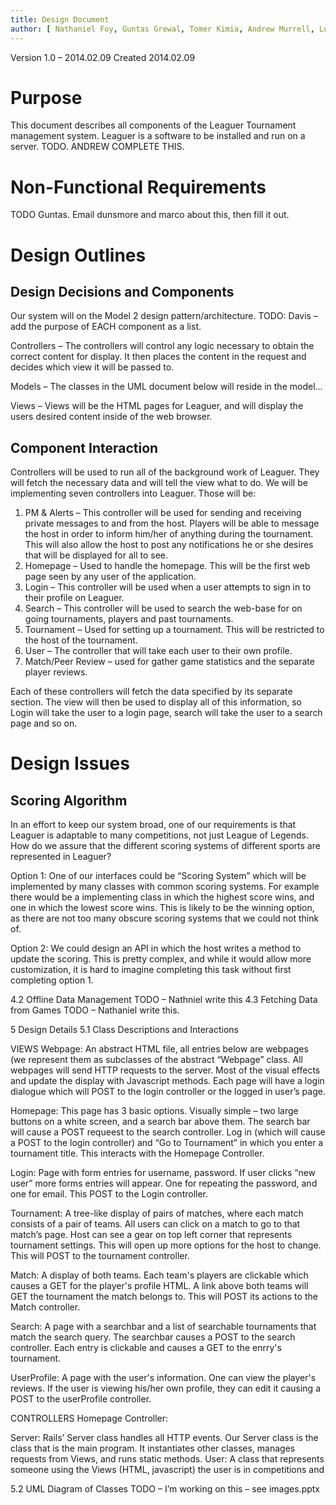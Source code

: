 ```yaml
---
title: Design Document
author: [ Nathaniel Foy, Guntas Grewal, Tomer Kimia, Andrew Murrell, Luke Shumaker, Davis Webb ]
---
```

Version 1.0 – 2014.02.09 
Created 2014.02.09

# Purpose

This document describes all components of the Leaguer Tournament
management system. Leaguer is a software to be installed and run on a
server. TODO. ANDREW COMPLETE THIS.
 
# Non-Functional Requirements

TODO Guntas. Email dunsmore and marco about this, then fill it out.

# Design Outlines
## Design Decisions and Components

Our system will on the Model 2 design pattern/architecture. TODO:
Davis – add the purpose of EACH component as a list.

Controllers – The controllers will control any logic necessary to
obtain the correct content for display.  It then places the content in
the request and decides which view it will be passed to.

Models – The classes in the  UML document below will reside in the
model…

Views – Views will be the HTML pages for Leaguer, and will display the
users desired content inside of the web browser.

## Component Interaction

Controllers will be used to run all of the background work of Leaguer.
They will fetch the necessary data and will tell the view what to do.
We will be implementing seven controllers into Leaguer.  Those will
be:

 1. PM & Alerts – This controller will be used for sending and
    receiving private messages to and from the host.  Players will be
    able to message the host in order to inform him/her of anything
    during the tournament.  This will also allow the host to post any
    notifications he or she desires that will be displayed for all to
    see.
 2. Homepage – Used to handle the homepage.  This will be the first
    web page seen by any user of the application.
 3. Login – This controller will be used when a user attempts to sign
    in to their profile on Leaguer.
 4. Search – This controller will be used to search the web-base for
    on going tournaments, players and past tournaments.
 5. Tournament – Used for setting up a tournament.  This will be
    restricted to the host of the tournament.
 6. User – The controller that will take each user to their own
    profile.
 7. Match/Peer Review – used for gather game statistics and the
    separate player reviews.

Each of these controllers will fetch the data specified by its
separate section.  The view will then be used to display all of this
information, so Login will take the user to a login page, search will
take the user to a search page and so on.

# Design Issues
## Scoring Algorithm

In an effort to keep our system broad, one of our requirements is that
Leaguer is adaptable to many competitions, not just League of
Legends. How do we assure that the different scoring systems of
different sports are represented in Leaguer?

Option 1: One of our interfaces could be “Scoring System” which will
be implemented by many classes with common scoring systems. For
example there would be a implementing class in which the highest score
wins, and one in which the lowest score wins. This is likely to be the
winning option, as there are not too many obscure scoring systems that
we could not think of.

Option 2: We could design an API in which the host writes a method to
update the scoring. This is pretty complex, and while it would allow
more customization, it is hard to imagine completing this task without
first completing option 1.


4.2 Offline Data Management
TODO – Nathniel write this
4.3 Fetching Data from Games
TODO – Nathaniel write this.

5 Design Details
5.1 Class Descriptions and Interactions

VIEWS
Webpage: An abstract HTML file, all entries below are webpages (we represent them as subclasses of the abstract “Webpage” class. All webpages will send HTTP requests to the server. Most of the visual effects and update the display with Javascript methods. Each page will have a login dialogue which will POST to the login controller or the logged in user’s page. 

Homepage: This page has 3 basic options. Visually simple – two large buttons on a white screen, and a search bar above them. The search bar will cause a POST requeest to the search controller. Log in (which will cause a POST to the login controller) and “Go to Tournament” in which you enter a tournament title. This interacts with the Homepage Controller.

Login: Page with form entries for username, password. If user clicks “new user” more forms entries will appear. One for repeating the password, and one for email. This POST to the Login controller.

Tournament: A tree-like display of pairs of matches, where each match consists of a pair of teams. All users can click on a match to go to that match’s page.  Host can see a gear on top left corner that represents tournament settings. This will open up more options for the host to change. This will POST to the tournament controller.

Match: A display of both teams. Each team's players are clickable which causes a GET for the player's profile HTML. A link above both teams will GET the tournament the match belongs to. This will POST its actions to the Match controller.

Search: A page with a searchbar and a list of searchable tournaments that match the search query. The searchbar causes a POST to the search controller. Each entry is clickable and causes a GET to the enrry's tournament.

UserProfile: A page with the user's information. One can view the player's reviews. If the user is viewing his/her own profile, they can edit it causing a POST to the userProfile controller.


CONTROLLERS
Homepage Controller: 

Server: Rails’ Server class handles all HTTP events. Our Server class is the class that is the main program. It instantiates other classes, manages requests from Views, and runs static methods.
User: A class that represents someone using the Views (HTML, javascript) the user is in competitions and 
		

5.2 UML Diagram of Classes
TODO – I’m working on this – see images.pptx
